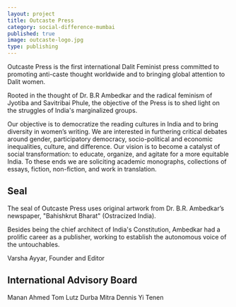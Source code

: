 ```yaml
---
layout: project
title: Outcaste Press
category: social-difference-mumbai
published: true
image: outcaste-logo.jpg
type: publishing
---
```


Outcaste Press is the first international Dalit Feminist press committed to
promoting anti-caste thought worldwide and to bringing global attention to
Dalit women.

Rooted in the thought of Dr. B.R Ambedkar and the radical feminism of Jyotiba
and Savitribai Phule, the objective of the Press is to shed light on the
struggles of India's marginalized groups.

Our objective is to democratize the reading cultures in India and to bring
diversity in women’s writing. We are interested in furthering critical debates
around gender, participatory democracy, socio-political and economic
inequalities, culture, and difference. Our vision is to become a catalyst of
social transformation: to educate, organize, and agitate for a more equitable
India. To these ends we are soliciting academic monographs, collections of
essays, fiction, non-fiction, and work in translation.


## Seal

The seal of Outcaste Press uses original artwork from Dr. B.R. Ambedkar’s
newspaper, "Bahishkrut Bharat" (Ostracized India).

Besides being the chief architect of India's Constitution, Ambedkar had a
prolific career as a publisher, working to establish the autonomous voice of
the untouchables.

Varsha Ayyar, Founder and Editor

## International Advisory Board

Manan Ahmed
Tom Lutz
Durba Mitra
Dennis Yi Tenen
